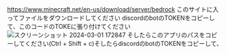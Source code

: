 https://www.minecraft.net/en-us/download/server/bedrock
このサイトに入ってファイルをダウンロードしてください
discordのbotのTOKENをコピーして、このコードのTOKEに張り付けてください
![スクリーンショット 2024-03-01 172847](https://github.com/world0182/Start_a_minecraft_server_on_discord/assets/161698386/67b52505-f949-4605-a183-3251bff62012)
そしたらこのアプリのパスをコピーしてください(Ctrl + Shift + c)そしたらdiscordのbotのTOKENをコピーして、
